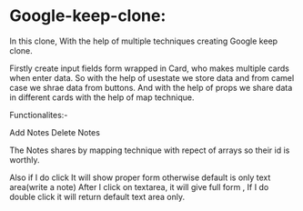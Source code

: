 # Google-keep-clone: 

In this clone, With the help of multiple techniques creating Google keep clone.

Firstly create input fields form wrapped in Card, who makes multiple cards when enter data.
So with the help of usestate we store data and from camel case we shrae data from buttons. And with the help of props we share data in different cards with the help of map technique.

Functionalites:-

Add Notes
Delete Notes

The Notes shares by mapping technique with repect of arrays so their id is worthly.

Also if I do click It will show proper form otherwise default is only text area(write a note)
After I click on textarea, it will give full form , If I do double click it will return default text area only.


